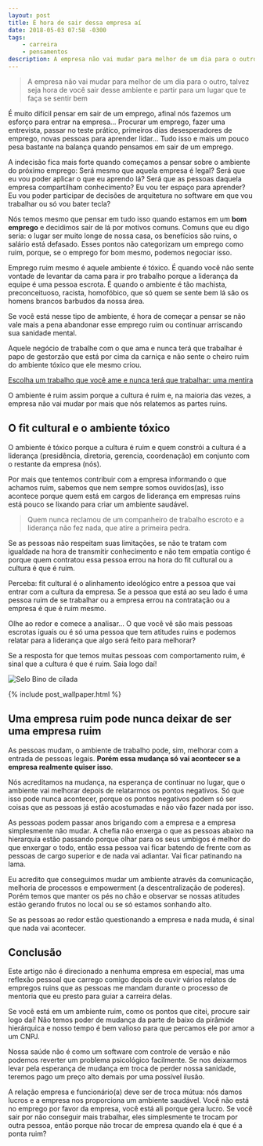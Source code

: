 ```yaml
---
layout: post
title: É hora de sair dessa empresa aí
date: 2018-05-03 07:58 -0300
tags:
    - carreira
    - pensamentos
description: A empresa não vai mudar para melhor de um dia para o outro, talvez seja hora de você sair desse ambiente e partir para um lugar que te faça se sentir bem
---
```

> A empresa não vai mudar para melhor de um dia para o outro, talvez seja hora de você sair desse ambiente e partir para um lugar que te faça se sentir bem

É muito difícil pensar em sair de um emprego, afinal nós fazemos um esforço para entrar na empresa… Procurar um emprego, fazer uma entrevista, passar no teste prático, primeiros dias desesperadores de emprego, novas pessoas para aprender lidar… Tudo isso e mais um pouco pesa bastante na balança quando pensamos em sair de um emprego.

A indecisão fica mais forte quando começamos a pensar sobre o ambiente do próximo emprego: Será mesmo que aquela empresa é legal? Será que eu vou poder aplicar o que eu aprendo lá? Será que as pessoas daquela empresa compartilham conhecimento? Eu vou ter espaço para aprender? Eu vou poder participar de decisões de arquitetura no software em que vou trabalhar ou só vou bater tecla?

Nós temos mesmo que pensar em tudo isso quando estamos em um **bom emprego** e decidimos sair de lá por motivos comuns. Comuns que eu digo seria: o lugar ser muito longe de nossa casa, os benefícios são ruins, o salário está defasado. Esses pontos não categorizam um emprego como ruim, porque, se o emprego for bom mesmo, podemos negociar isso.

Emprego ruim mesmo é aquele ambiente é tóxico. É quando você não sente vontade de levantar da cama para ir pro trabalho porque a liderança da equipe é uma pessoa escrota. É quando o ambiente é tão machista, preconceituoso, racista, homofóbico, que só quem se sente bem lá são os homens brancos barbudos da nossa área.

Se você está nesse tipo de ambiente, é hora de começar a pensar se não vale mais a pena abandonar esse emprego ruim ou continuar arriscando sua sanidade mental.

Aquele negócio de trabalhe com o que ama e nunca terá que trabalhar é papo de gestorzão que está por cima da carniça e não sente o cheiro ruim do ambiente tóxico que ele mesmo criou.

[Escolha um trabalho que você ame e nunca terá que trabalhar: uma mentira](/posts/Escolha-um-trabalho-que-voce-ame-e-nunca-tera-que-trabalhar-uma-mentira/)

O ambiente é ruim assim porque a cultura é ruim e, na maioria das vezes, a empresa não vai mudar por mais que nós relatemos as partes ruins.

## O fit cultural e o ambiente tóxico

O ambiente é tóxico porque a cultura é ruim e quem constrói a cultura é a liderança (presidência, diretoria, gerencia, coordenação) em conjunto com o restante da empresa (nós).

Por mais que tentemos contribuir com a empresa informando o que achamos ruim, sabemos que nem sempre somos ouvidos(as), isso acontece porque quem está em cargos de liderança em empresas ruins está pouco se lixando para criar um ambiente saudável.

> Quem nunca reclamou de um companheiro de trabalho escroto e a liderança não fez nada, que atire a primeira pedra.

Se as pessoas não respeitam suas limitações, se não te tratam com igualdade na hora de transmitir conhecimento e não tem empatia contigo é porque quem contratou essa pessoa errou na hora do fit cultural ou a cultura é que é ruim.

Perceba: fit cultural é o alinhamento ideológico entre a pessoa que vai entrar com a cultura da empresa. Se a pessoa que está ao seu lado é uma pessoa ruim de se trabalhar ou a empresa errou na contratação ou a empresa é que é ruim mesmo.

Olhe ao redor e comece a analisar… O que você vê são mais pessoas escrotas iguais ou é só uma pessoa que tem atitudes ruins e podemos relatar para a liderança que algo será feito para melhorar?

Se a resposta for que temos muitas pessoas com comportamento ruim, é sinal que a cultura é que é ruim. Saia logo daí!

![Selo Bino de cilada]({{site.post_images}}selo-bino-de-cilada.jpeg)

{% include post_wallpaper.html %}

## Uma empresa ruim pode nunca deixar de ser uma empresa ruim

As pessoas mudam, o ambiente de trabalho pode, sim, melhorar com a entrada de pessoas legais. **Porém essa mudança só vai acontecer se a empresa realmente quiser isso**.

Nós acreditamos na mudança, na esperança de continuar no lugar, que o ambiente vai melhorar depois de relatarmos os pontos negativos. Só que isso pode nunca acontecer, porque os pontos negativos podem só ser coisas que as pessoas já estão acostumadas e não vão fazer nada por isso.

As pessoas podem passar anos brigando com a empresa e a empresa simplesmente não mudar. A chefia não enxerga o que as pessoas abaixo na hierarquia estão passando porque olhar para os seus umbigos é melhor do que enxergar o todo, então essa pessoa vai ficar batendo de frente com as pessoas de cargo superior e de nada vai adiantar. Vai ficar patinando na lama.

Eu acredito que conseguimos mudar um ambiente através da comunicação, melhoria de processos e empowerment (a descentralização de poderes). Porém temos que manter os pés no chão e observar se nossas atitudes estão gerando frutos no local ou se só estamos sonhando alto.

Se as pessoas ao redor estão questionando a empresa e nada muda, é sinal que nada vai acontecer.

## Conclusão

Este artigo não é direcionado a nenhuma empresa em especial, mas uma reflexão pessoal que carrego comigo depois de ouvir vários relatos de empregos ruins que as pessoas me mandam durante o processo de mentoria que eu presto para guiar a carreira delas.

Se você está em um ambiente ruim, como os pontos que citei, procure sair logo daí! Não temos poder de mudança da parte de baixo da pirâmide hierárquica e nosso tempo é bem valioso para que percamos ele por amor a um CNPJ.

Nossa saúde não é como um software com controle de versão e não podemos reverter um problema psicológico facilmente. Se nos deixarmos levar pela esperança de mudança em troca de perder nossa sanidade, teremos pago um preço alto demais por uma possível ilusão.

A relação empresa e funcionário(a) deve ser de troca mútua: nós damos lucros e a empresa nos proporciona um ambiente saudável. Você não está no emprego por favor da empresa, você está ali porque gera lucro. Se você sair por não conseguir mais trabalhar, eles simplesmente te trocam por outra pessoa, então porque não trocar de empresa quando ela é que é a ponta ruim?

